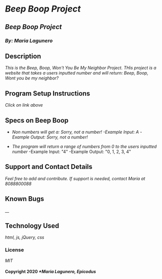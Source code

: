 # _***Beep Boop Project***_

## _**Beep Boop Project**_

### _By: Maria Lagunero_

## **Description**

_This is the Beep, Boop, Won't You Be My Neighbor Project. THis project is a website that takes a users inputted number and will return: Beep, Boop, Wont you be my neighbor?_

## **Program Setup Instructions**

_Click on link above_

## Specs on Beep Boop

* _Non numbers will get a: Sorry, not a number!_ _-Example Input: A_ 
_-Example Output: Sorry, not a number!_

* _The program will return a range of numbers from 0 to the users inputted number_
-Example Input: "4"
-Example Output: "0, 1, 2, 3, 4"

## **Support and Contact Details**

_Feel free to add and contribute. If support is needed, contact Maria at 8088800088_

## **Known Bugs**

__

## **Technology Used**

_html, js, jQuery, css_

### **License**

*MIT*

#### Copyright 2020 _*Maria Lagunero, Epicodus_
